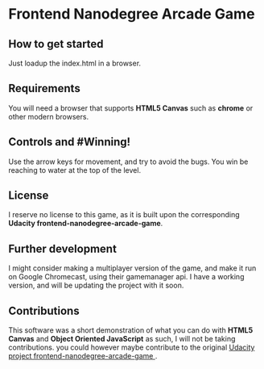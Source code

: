 # Frontend Nanodegree Arcade Game

## How to get started

Just loadup the index.html in a browser.

## Requirements

You will need a browser that supports **HTML5 Canvas** such as **chrome** or other modern browsers.

## Controls and #Winning!
Use the arrow keys for movement, and try to avoid the bugs. You win be reaching to water at the top of the level.

## License

I reserve no license to this game, as it is built upon the corresponding **Udacity frontend-nanodegree-arcade-game**.  

## Further development

I might consider making a multiplayer version of the game, and make it run on Google Chromecast, using their gamemanager api. I have a working version, and will be updating the project with it soon.

## Contributions

This software was a short demonstration of what you can do with **HTML5 Canvas** and **Object Oriented JavaScript** as such, I will not be taking contributions. you could however maybe contribute to the original [Udacity project frontend-nanodegree-arcade-game ](https://github.com/udacity/frontend-nanodegree-arcade-game).
